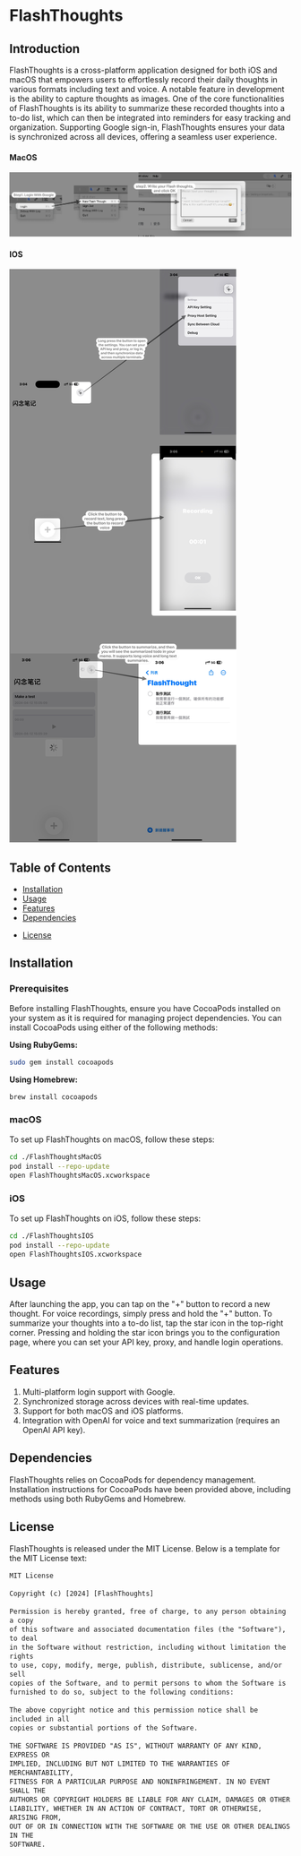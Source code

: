 # FlashThoughts

## Introduction

FlashThoughts is a cross-platform application designed for both iOS and macOS that empowers users to effortlessly record their daily thoughts in various formats including text and voice. A notable feature in development is the ability to capture thoughts as images. One of the core functionalities of FlashThoughts is its ability to summarize these recorded thoughts into a to-do list, which can then be integrated into reminders for easy tracking and organization. Supporting Google sign-in, FlashThoughts ensures your data is synchronized across all devices, offering a seamless user experience.

#### MacOS
![](./ReadmeResourses/Picture_MacOS_introduce.png "Title")
#### IOS
![](./ReadmeResourses/Picture_IOS_introduce.jpg "Title")


## Table of Contents

- [Installation](#installation)
- [Usage](#usage)
- [Features](#features)
- [Dependencies](#dependencies)
<!-- - [Configuration](#configuration)
- [Documentation](#documentation)
- [Examples](#examples)
- [Troubleshooting](#troubleshooting)
- [Contributors](#contributors) -->
- [License](#license)

## Installation

### Prerequisites

Before installing FlashThoughts, ensure you have CocoaPods installed on your system as it is required for managing project dependencies. You can install CocoaPods using either of the following methods:

**Using RubyGems:**

```bash
sudo gem install cocoapods
```

**Using Homebrew:**

```bash
brew install cocoapods
```

### macOS

To set up FlashThoughts on macOS, follow these steps:

```bash
cd ./FlashThoughtsMacOS
pod install --repo-update
open FlashThoughtsMacOS.xcworkspace
```

### iOS

To set up FlashThoughts on iOS, follow these steps:

```bash
cd ./FlashThoughtsIOS
pod install --repo-update
open FlashThoughtsIOS.xcworkspace
```

## Usage

After launching the app, you can tap on the "+" button to record a new thought. For voice recordings, simply press and hold the "+" button. To summarize your thoughts into a to-do list, tap the star icon in the top-right corner. Pressing and holding the star icon brings you to the configuration page, where you can set your API key, proxy, and handle login operations.

## Features

1. Multi-platform login support with Google.
2. Synchronized storage across devices with real-time updates.
3. Support for both macOS and iOS platforms.
4. Integration with OpenAI for voice and text summarization (requires an OpenAI API key).

## Dependencies

FlashThoughts relies on CocoaPods for dependency management. Installation instructions for CocoaPods have been provided above, including methods using both RubyGems and Homebrew.
<!-- 
## Configuration

[Detail any necessary configuration steps before using FlashThoughts, including how to obtain and set up an OpenAI API key.] -->
<!-- 
## Documentation

[Location of additional documentation, if available.]

## Examples

[Provide examples or sample code demonstrating how to use FlashThoughts.]

## Troubleshooting

[Describe common issues encountered with FlashThoughts and their solutions.]

## Contributors

[List of people who have contributed to the FlashThoughts project.] -->

## License

FlashThoughts is released under the MIT License. Below is a template for the MIT License text:

```
MIT License

Copyright (c) [2024] [FlashThoughts]

Permission is hereby granted, free of charge, to any person obtaining a copy
of this software and associated documentation files (the "Software"), to deal
in the Software without restriction, including without limitation the rights
to use, copy, modify, merge, publish, distribute, sublicense, and/or sell
copies of the Software, and to permit persons to whom the Software is
furnished to do so, subject to the following conditions:

The above copyright notice and this permission notice shall be included in all
copies or substantial portions of the Software.

THE SOFTWARE IS PROVIDED "AS IS", WITHOUT WARRANTY OF ANY KIND, EXPRESS OR
IMPLIED, INCLUDING BUT NOT LIMITED TO THE WARRANTIES OF MERCHANTABILITY,
FITNESS FOR A PARTICULAR PURPOSE AND NONINFRINGEMENT. IN NO EVENT SHALL THE
AUTHORS OR COPYRIGHT HOLDERS BE LIABLE FOR ANY CLAIM, DAMAGES OR OTHER
LIABILITY, WHETHER IN AN ACTION OF CONTRACT, TORT OR OTHERWISE, ARISING FROM,
OUT OF OR IN CONNECTION WITH THE SOFTWARE OR THE USE OR OTHER DEALINGS IN THE
SOFTWARE.
```